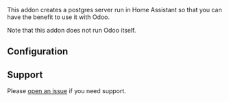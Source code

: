 This addon creates a postgres server run in Home Assistant so that you can have the benefit to use it with Odoo.

Note that this addon does not run Odoo itself.

## Configuration

<!-- ### Option: `server`

The `server` option sets the address of the Frigate server.

This must be in the format `host:port`. The following are valid examples:

- `frigate.local:5000`
- `192.168.0.101:5000` -->


## Support

Please [open an issue](https://github.com/andreashergert1984/odoo-hass-addon/issues/new) if you need support.
